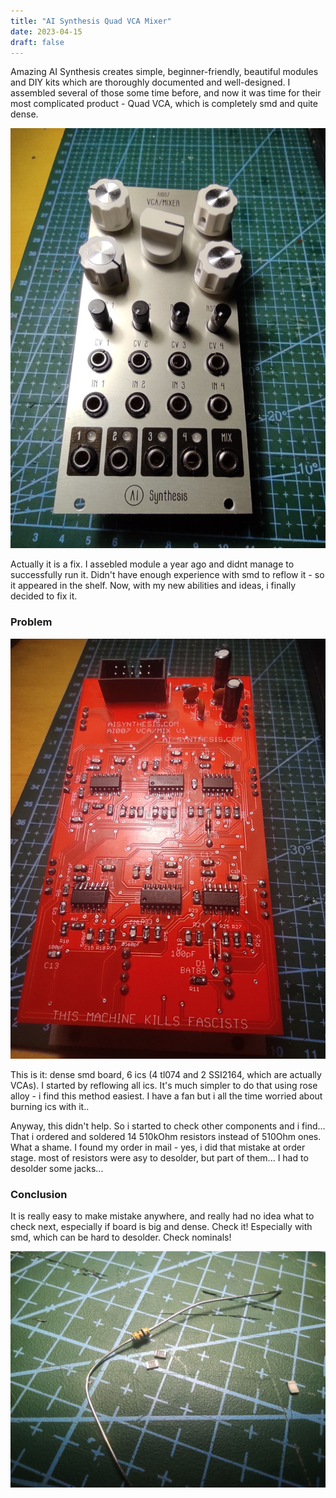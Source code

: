 ```yaml
---
title: "AI Synthesis Quad VCA Mixer"
date: 2023-04-15
draft: false
---
```


Amazing AI Synthesis creates simple, beginner-friendly, beautiful modules and DIY kits which are thoroughly documented and well-designed. I assembled several of those some time before, and now it was time for their most complicated product - Quad VCA, which is completely smd and quite dense.

![Quad VCA](img/ai002-1.jpeg)

Actually it is a fix. I assebled module a year ago and didnt manage to successfully run it. Didn't have enough experience with smd to reflow it - so it appeared in the shelf. Now, with my new abilities and ideas, i finally decided to fix it.


### Problem

![Backside](img/ai002-2.jpeg)

This is it: dense smd board, 6 ics (4 tl074 and 2 SSI2164, which are actually VCAs). I started by reflowing all ics. It's much simpler to do that using rose alloy - i find this method easiest. I have a fan but i all the time worried about burning ics with it..

Anyway, this didn't help. So i started to check other components and i find...
That i ordered and soldered 14 510kOhm resistors instead of 510Ohm ones. What a shame. I found my order in mail - yes, i did that mistake at order stage.
most of resistors were asy to desolder, but part of them... I had to desolder some jacks...

### Conclusion

It is really easy to make mistake anywhere, and really had no idea what to check next, especially if board is big and dense. Check it! Especially with smd, which can be hard to desolder. Check nominals!

![Problem](img/ai002-3.jpeg)

